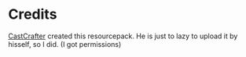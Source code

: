 # Credits
[CastCrafter](https://www.twitch.tv/castcrafter) created this resourcepack. He is just to lazy to upload it by hisself, so I did. (I got permissions)